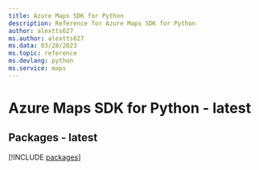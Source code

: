 ```yaml
---
title: Azure Maps SDK for Python
description: Reference for Azure Maps SDK for Python
author: alextts627
ms.author: alextts627
ms.data: 03/28/2023
ms.topic: reference
ms.devlang: python
ms.service: maps
---
```

# Azure Maps SDK for Python - latest
## Packages - latest
[!INCLUDE [packages](maps-index.md)]